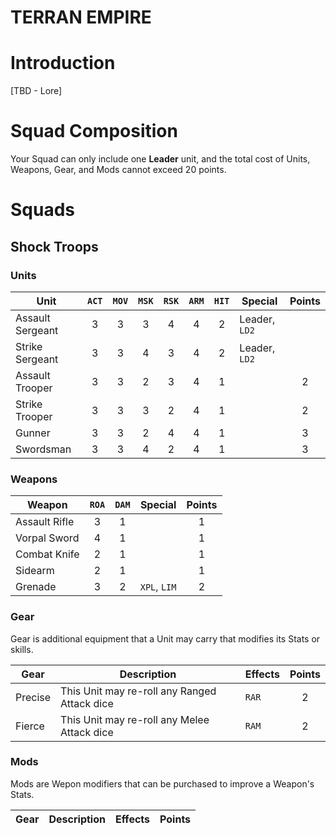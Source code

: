 # TERRAN EMPIRE

# Introduction

[TBD - Lore]

# Squad Composition

Your Squad can only include one **Leader** unit, and the total cost of Units, Weapons, Gear, and Mods cannot exceed 20 points.

# Squads

## Shock Troops

### Units

|Unit|`ACT`|`MOV`|`MSK`|`RSK`|`ARM`|`HIT`|Special|Points|
|-----|:-----:|:-----:|:-----:|:-----:|:-----:|:----:|-----|:-----:|
|Assault Sergeant|3|3|3|4|4|2|Leader, `LD2`||
|Strike Sergeant|3|3|4|3|4|2|Leader, `LD2`||
|Assault Trooper|3|3|2|3|4|1||2|
|Strike Trooper|3|3|3|2|4|1||2|
|Gunner|3|3|2|4|4|1||3|
|Swordsman|3|3|4|2|4|1||3|

### Weapons

|Weapon|`ROA`|`DAM`|Special|Points|
|-----|:-----:|:-----:|-----|:-----:|
|Assault Rifle|3|1||1|
|Vorpal Sword|4|1||1|
|Combat Knife|2|1||1|
|Sidearm|2|1||1|
|Grenade|3|2|`XPL`, `LIM`|2|

### Gear

Gear is additional equipment that a Unit may carry that modifies its Stats or skills.

|Gear|Description|Effects|Points|
|-----|-----|-----|:-----:|
|Precise|This Unit may re-roll any Ranged Attack dice|`RAR`|2|
|Fierce|This Unit may re-roll any Melee Attack dice|`RAM`|2|

### Mods

Mods are Wepon modifiers that can be purchased to improve a Weapon's Stats.

|Gear|Description|Effects|Points|
|-----|-----|-----|:-----:|


